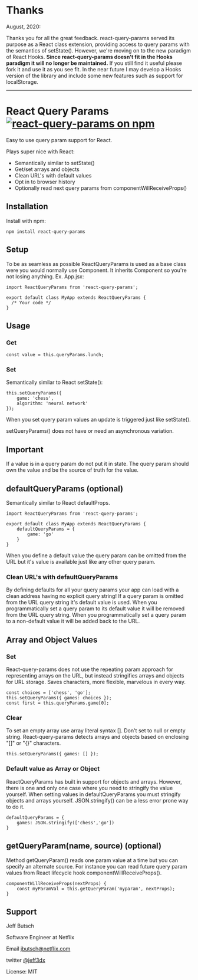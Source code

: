 # Thanks

August, 2020:

Thanks you for all the great feedback. react-query-params served its purpose as a React class extension, providing access to query params with the semantics of setState(). However, we're moving on to the new paradigm of React Hooks. **Since react-query-params doesn't fit in the Hooks paradigm it will no longer be maintained.** If you still find it useful please fork it and use it as you see fit. In the near future I may develop a Hooks version of the library and include some new features such as support for localStorage. 

---

# React Query Params [![react-query-params on npm](https://badge.fury.io/js/react-query-params.svg)](https://www.npmjs.com/package/react-query-params)
Easy to use query param support for React.

Plays super nice with React:

- Semantically similar to setState()
- Get/set arrays and objects
- Clean URL's with default values
- Opt in to browser history
- Optionally read next query params from componentWillReceiveProps()

## Installation
Install with npm:

	npm install react-query-params

## Setup
To be as seamless as possible ReactQueryParams is used as a base class were you would normally use Component. It inherits Component so you're not losing anything.
Ex. App.jsx:

	import ReactQueryParams from 'react-query-params';

	export default class MyApp extends ReactQueryParams {
	  /* Your code */
	}

## Usage
### Get

	const value = this.queryParams.lunch;

### Set
Semantically similar to React setState():

	this.setQueryParams({
		game: 'chess',
		algorithm: 'neural network'
	});

When you set query param values an update is triggered just like setState().

setQueryParams() does not have or need an asynchronous variation.

## Important
If a value is in a query param do not put it in state. The query param should own the value and be the source of truth for the value.

## defaultQueryParams (optional)

Semantically similar to React defaultProps.

	import ReactQueryParams from 'react-query-params';

	export default class MyApp extends ReactQueryParams {
	    defaultQueryParams = {
	        game: 'go'
	    }
	}

When you define a default value the query param can be omitted from the URL but it's value is available just like any other query param.

### Clean URL's with defaultQueryParams
By defining defaults for all your query params your app can load with a clean address having no explicit query string! If a query param is omitted from the URL query string it's default value is used. When you programmatically set a query param to its default value it will be removed from the URL query string. When you programmatically set a query param to a non-default value it will be added back to the URL.

## Array and Object Values

### Set
React-query-params does not use the repeating param approach for representing arrays on the URL, but instead stringifies arrays and objects for URL storage. Saves characters, more flexible, marvelous in every way.

	const choices = ['chess', 'go'];
	this.setQueryParams({ games: choices });
	const first = this.queryParams.game[0];

### Clear
To set an empty array use array literal syntax []. Don't set to null or empty string. React-query-params detects arrays and objects based on enclosing "[]" or "{}" characters.

	this.setQueryParams({ games: [] });

### Default value as Array or Object
ReactQueryParams has built in support for objects and arrays. However, there is one and only one case where you need to stringify the value yourself.
When setting values in defaultQueryParams you must stringify objects and arrays yourself. JSON.stringify() can be a less error prone way to do it.

	defaultQueryParams = {
		games: JSON.stringify(['chess','go'])
	}


## getQueryParam(name, source) (optional)
Method getQueryParam() reads one param value at a time but you can specify an alternate source. For instance you can read future query param values from React lifecycle hook componentWillReceiveProps().

	componentWillReceiveProps(nextProps) {
		const myParamVal = this.getQueryParam('myparam', nextProps);
	}




## Support
Jeff Butsch

Software Engineer at Netflix

Email [jbutsch@netflix.com](mailto:jbutsch@netflix.com?subject=I%20love%20react-query-params)

twitter [@jeff3dx](https://twitter.com/jeff3dx)

License: MIT
